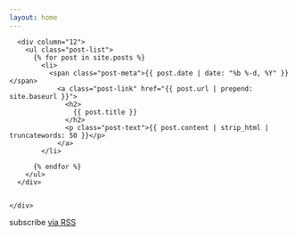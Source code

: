 ```yaml
---
layout: home
---
```


<div class="home">
  <div container>  
    <div row> 

      <div column="12"> 
        <ul class="post-list">
          {% for post in site.posts %}
            <li>
              <span class="post-meta">{{ post.date | date: "%b %-d, %Y" }}</span>
                <a class="post-link" href="{{ post.url | prepend: site.baseurl }}">
                  <h2>
                    {{ post.title }}
                  </h2>
                  <p class="post-text">{{ post.content | strip_html | truncatewords: 50 }}</p>
                </a>
            </li>

          {% endfor %}
        </ul>
      </div>


    </div>
  </div>

  <p class="rss-subscribe">subscribe <a href="{{ "/feed.xml" | prepend: site.baseurl }}">via RSS</a></p>

</div>
